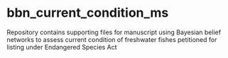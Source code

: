 # bbn_current_condition_ms
Repository contains supporting files for manuscript using Bayesian belief networks to assess current condition of freshwater fishes petitioned for listing under Endangered Species Act
